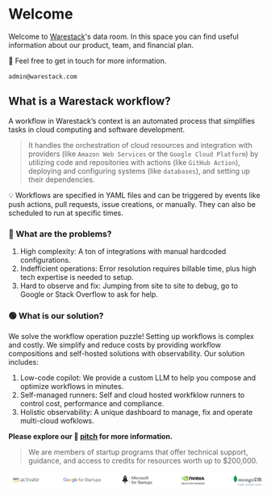 # Welcome

Welcome to <a href="https://www.warestack.com" target="_blank">Warestack</a>'s data room. In this space you can find useful information about our product, team, and financial plan.

:email: Feel free to get in touch for more information.
```
admin@warestack.com
```

## What is a Warestack workflow?

A workflow in Warestack’s context is an automated process that simplifies tasks in cloud computing and software development. 

> It handles the orchestration of cloud resources and integration with providers (like `Amazon Web Services` or the `Google Cloud Platform`) by utilizing code and repositories with actions (like `GitHub Action`), deploying and configuring systems (like `databases`), and setting up their dependencies.

:bulb: Workflows are specified in YAML files and can be triggered by events like push actions, pull requests, issue creations, or manually. They can also be scheduled to run at specific times.

### :red_circle: What are the problems?

1. High complexity: A ton of integrations with manual hardcoded configurations.
2. Indefficient operations: Error resolution requires billable time, plus high tech expertise is needed to setup.
3. Hard to observe and fix: Jumping from site to site to debug, go to Google or Stack Overflow to ask for help.

### :green_circle:  What is our solution?

We solve the workflow operation puzzle! Setting up workflows is complex and costly. We simplify and reduce costs by providing workflow compositions and self-hosted solutions with observability. Our solution includes:

1. Low-code copilot: We provide a custom LLM to help you compose and optimize workflows in minutes.
2. Self-managed runners: Self and cloud hosted workfklow runners to control cost, performance and compliance.
3. Holistic observability: A unique dashboard to manage, fix and operate multi-cloud wofklows.

**Please explore our :paperclip: [pitch](1_pitch.md) for more information.**

> We are members of startup programs that offer technical support, guidance, and access to credits for resources worth up to $200,000.

<img src="assets/images/group.svg" alt="Stelios" width="1250"/>

 